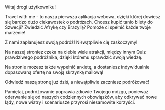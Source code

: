 Witaj drogi użytkowniku!

Travel with me - to nasza pierwsza aplikacja webowa, dzięki której dowiesz się bardzo dużo ciekawostek o podróżach. 
Chcesz kupić tanio bilety do Szwecji? Zwiedzić Afrykę czy Brazylię? Pomoże ci spełnić każde twoje marzenie!

Z nami zaplanujesz swoją podróż! Niewątpliwie cię zaskoczymy!

Na naszej stroniez czeka na ciebie wiele atrakcji, między innym Quiz prawdziwego podróżnika, dzięki któremu sprawdzić swoją wiedzę.

Na stronie możesz także wypełnić ankietę, a dostaniesz indywidualnie dopasowaną ofertę na swoją skrzynkę mailową!

Odwiedź naszą stronę już dziś, a niewątpliwie zaczniesz podróżować!

Pamiętaj, podróżowanie poprawia zdrowie Twojego mózgu, ponieważ oderwanie się od naszych codziennych obowiązków, aby odkrywać nowe lądy, nowe wiatry i scenariusze przynosi niesamowite korzyści.
